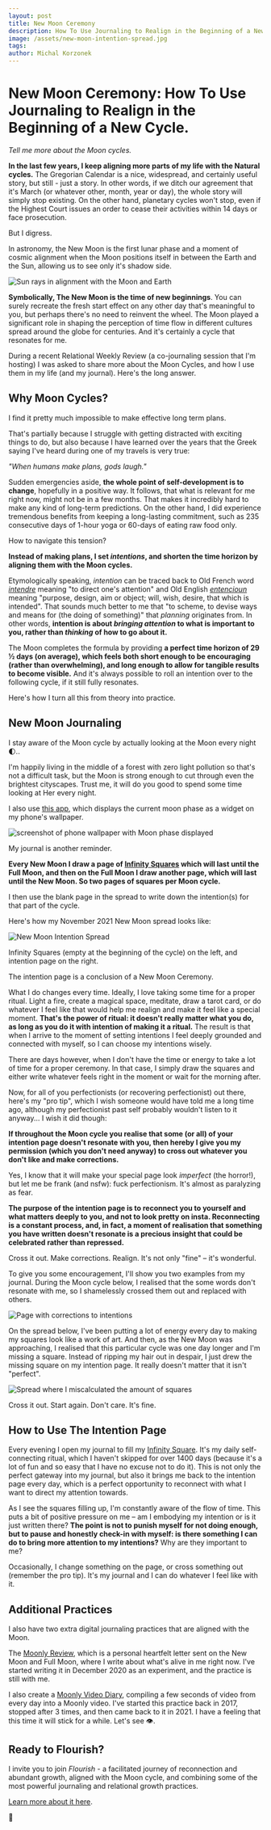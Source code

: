 ```yaml
---
layout: post
title: New Moon Ceremony
description: How To Use Journaling to Realign in the Beginning of a New Cycle.
image: /assets/new-moon-intention-spread.jpg
tags:
author: Michal Korzonek
---
```


# New Moon Ceremony: How To Use Journaling to Realign in the Beginning of a New Cycle.

*Tell me more about the Moon cycles.*

**In the last few years, I keep aligning more parts of my life with the Natural cycles.** The Gregorian Calendar is a nice, widespread, and certainly useful story, but still - just a story. In other words, if we ditch our agreement that it's March (or whatever other, month, year or day), the whole story will simply stop existing. On the other hand, planetary cycles won't stop, even if the Highest Court issues an order to cease their activities within 14 days or face prosecution.

But I digress.

In astronomy, the New Moon is the first lunar phase and a moment of cosmic alignment when the Moon positions itself in between the Earth and the Sun, allowing us to see only it's shadow side.

![Sun rays in alignment with the Moon and Earth](/assets/new-moon-phase.jpg)

**Symbolically, The New Moon is the time of new beginnings**. You can surely recreate the fresh start effect on any other day that's meaningful to you, but perhaps there's no need to reinvent the wheel. The Moon played a significant role in shaping the perception of time flow in different cultures spread around the globe for centuries. And it's certainly a cycle that resonates for me.

During a recent Relational Weekly Review (a co-journaling session that I'm hosting) I was asked to share more about the Moon Cycles, and how I use them in my life (and my journal). Here's the long answer.

## Why Moon Cycles?

I find it pretty much impossible to make effective long term plans.

That's partially because I struggle with getting distracted with exciting things to do, but also because I have learned over the years that the Greek saying I've heard during one of my travels is very true:

*"When humans make plans, gods laugh."*

Sudden emergencies aside, **the whole point of self-development is to change**, hopefully in a positive way. It follows, that what is relevant for me right now, might not be in a few months. That makes it incredibly hard to make any kind of long-term predictions. On the other hand, I did experience tremendous benefits from keeping a long-lasting commitment, such as 235 consecutive days of 1-hour yoga or 60-days of eating raw food only.

How to navigate this tension?

**Instead of making plans, I set *intentions*, and shorten the time horizon by aligning them with the Moon cycles.**

Etymologically speaking, *intention* can be traced back to Old French word *[intendre](https://www.etymonline.com/word/intend?ref=etymonline_crossreference)* meaning "to direct one's attention" and Old English *[entencioun](https://www.etymonline.com/search?q=intention)* meaning "purpose, design, aim or object; will, wish, desire, that which is intended". That sounds much better to me that "to scheme, to devise ways and means for (the doing of something)" that *planning* originates from. In other words, **intention is about *bringing attention* to what is important to you, rather than *thinking* of how to go about it.**

The Moon completes the formula by providing **a perfect time horizon of 29 ½ days (on average), which feels both short enough to be encouraging (rather than overwhelming), and long enough to allow for tangible results to become visible.** And it's always possible to roll an intention over to the following cycle, if it still fully resonates.

Here's how I turn all this from theory into practice.

## New Moon Journaling

I stay aware of the Moon cycle by actually looking at the Moon every night 🌓..

I'm happily living in the middle of a forest with zero light pollution so that's not a difficult task, but the Moon is strong enough to cut through even the brightest cityscapes. Trust me, it will do you good to spend some time looking at Her every night.

I also use [this app](https://www.probadosoft.com/android/moonphasecalendar/), which displays the current moon phase as a widget on my phone's wallpaper.

![screenshot of phone wallpaper with Moon phase displayed](/assets/lunar-app.jpg)

My journal is another reminder.

**Every New Moon I draw a page of [Infinity Squares](https://infinitysquares.xyz) which will last until the Full Moon, and then on the Full Moon I draw another page, which will last until the New Moon. So two pages of squares per Moon cycle.**

I then use the blank page in the spread to write down the intention(s) for that part of the cycle.

Here's how my November 2021 New Moon spread looks like:

![New Moon Intention Spread](/assets/new-moon-intention-spread.jpg)

Infinity Squares (empty at the beginning of the cycle) on the left, and intention page on the right.

The intention page is a conclusion of a New Moon Ceremony.

What I do changes every time. Ideally, I love taking some time for a proper ritual. Light a fire, create a magical space, meditate, draw a tarot card, or do whatever I feel like that would help me realign and make it feel like a special moment. **That's the power of ritual: it doesn't really matter what you do, as long as you do it with intention of making it a ritual.** The result is that when I arrive to the moment of setting intentions I feel deeply grounded and connected with myself, so I can choose my intentions wisely.

There are days however, when I don't have the time or energy to take a lot of time for a proper ceremony. In that case, I simply draw the squares and either write whatever feels right in the moment or wait for the morning after.

Now, for all of you perfectionists (or recovering perfectionist) out there, here's my "pro tip", which I wish someone would have told me a long time ago, although my perfectionist past self probably wouldn't listen to it anyway... I wish it did though:  

**If throughout the Moon cycle you realise that some (or all) of your intention page doesn't resonate with you, then hereby I give you my permission (which you don't need anyway) to cross out whatever you don't like and make corrections.**

Yes, I know that it will make your special page look *imperfect* (the horror!), but let me be frank (and nsfw): fuck perfectionism. It's almost as paralyzing as fear.

**The purpose of the intention page is to reconnect you to yourself and what matters deeply to you, and not to look pretty on insta. Reconnecting is a constant process, and, in fact, a moment of realisation that something you have written doesn't resonate is a precious insight that could be celebrated rather than repressed.**

Cross it out. Make corrections. Realign. It's not only "fine" – it's wonderful.

To give you some encouragement, I'll show you two examples from my journal. During the Moon cycle below, I realised that the some words don't resonate with me, so I shamelessly crossed them out and replaced with others.

![Page with corrections to intentions](/assets/intentions-corrections.jpg)

On the spread below, I've been putting a lot of energy every day to making my squares look like a work of art. And then, as the New Moon was approaching, I realised that this particular cycle was one day longer and I'm missing a square. Instead of ripping my hair out in despair, I just drew the missing square on my intention page. It really doesn't matter that it isn't "perfect".

![Spread where I miscalculated the amount of squares](/assets/miscalculated-squares.jpg)

Cross it out. Start again. Don't care. It's fine.

## How to Use The Intention Page

Every evening I open my journal to fill my [Infinity Square](https://infinitysquares.xyz). It's my daily self-connecting ritual, which I haven't skipped for over 1400 days (because it's a lot of fun and so easy that I have no excuse not to do it). This is not only the perfect gateway into my journal, but also it brings me back to the intention page every day, which is a perfect opportunity to reconnect with what I want to direct my attention towards.

As I see the squares filling up, I'm constantly aware of the flow of time. This puts a bit of positive pressure on me – am I embodying my intention or is it just written there? **The point is not to punish myself for not doing enough, but to pause and honestly check-in with myself: is there something I can do to bring more attention to my intentions?** Why are they important to me?

Occasionally, I change something on the page, or cross something out (remember the pro tip). It's my journal and I can do whatever I feel like with it.

## Additional Practices

I also have two extra digital journaling practices that are aligned with the Moon.

The [Moonly Review](https://mindjuggling.substack.com/), which is a personal heartfelt letter sent on the New Moon and Full Moon, where I write about what's alive in me right now. I've started writing it in December 2020 as an experiment, and the practice is still with me. 

I also create a [Moonly Video Diary](https://www.youtube.com/playlist?list=PLGa1Umh9AlTiAcTIS3Tzge7g-RqvRaFVQ), compiling a few seconds of video from every day into a Moonly video. I've started this practice back in 2017, stopped after 3 times, and then came back to it in 2021. I have a feeling that this time it will stick for a while. Let's see 👁.

## Ready to Flourish?

I invite you to join *Flourish* - a facilitated journey of reconnection and abundant growth, aligned with the Moon cycle, and combining some of the most powerful journaling and relational growth practices.

[Learn more about it here](/projects/flourish).

🌱







